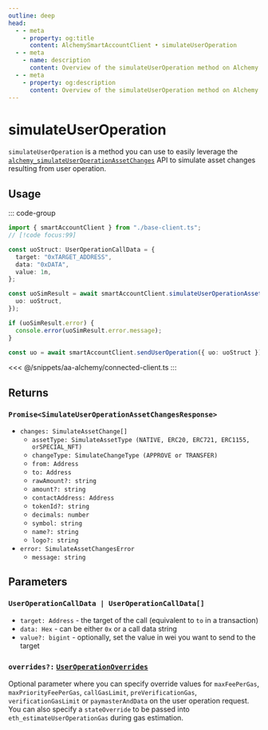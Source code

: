 ```yaml
---
outline: deep
head:
  - - meta
    - property: og:title
      content: AlchemySmartAccountClient • simulateUserOperation
  - - meta
    - name: description
      content: Overview of the simulateUserOperation method on Alchemy Smart Account Client in aa-alchemy
  - - meta
    - property: og:description
      content: Overview of the simulateUserOperation method on Alchemy Smart Account Client in aa-alchemy
---
```


# simulateUserOperation

`simulateUserOperation` is a method you can use to easily leverage the [`alchemy_simulateUserOperationAssetChanges`](https://docs.alchemy.com/reference/alchemy-simulateuseroperationassetchanges/?a=ak-docs) API to simulate asset changes resulting from user operation.

## Usage

::: code-group

```ts [example.ts]
import { smartAccountClient } from "./base-client.ts";
// [!code focus:99]

const uoStruct: UserOperationCallData = {
  target: "0xTARGET_ADDRESS",
  data: "0xDATA",
  value: 1n,
};

const uoSimResult = await smartAccountClient.simulateUserOperationAssetChanges({
  uo: uoStruct,
});

if (uoSimResult.error) {
  console.error(uoSimResult.error.message);
}

const uo = await smartAccountClient.sendUserOperation({ uo: uoStruct });
```

<<< @/snippets/aa-alchemy/connected-client.ts
:::

## Returns

### `Promise<SimulateUserOperationAssetChangesResponse>`

- `changes: SimulateAssetChange[]`
  - `assetType: SimulateAssetType (NATIVE, ERC20, ERC721, ERC1155,  orSPECIAL_NFT)`
  - `changeType: SimulateChangeType (APPROVE or TRANSFER)`
  - `from: Address`
  - `to: Address`
  - `rawAmount?: string`
  - `amount?: string`
  - `contactAddress: Address`
  - `tokenId?: string`
  - `decimals: number`
  - `symbol: string`
  - `name?: string`
  - `logo?: string`
- `error: SimulateAssetChangesError`
  - `message: string`

## Parameters

### `UserOperationCallData | UserOperationCallData[]`

- `target: Address` - the target of the call (equivalent to `to` in a transaction)
- `data: Hex` - can be either `0x` or a call data string
- `value?: bigint` - optionally, set the value in wei you want to send to the target

### `overrides?:` [`UserOperationOverrides`](/resources/types#useroperationoverrides)

Optional parameter where you can specify override values for `maxFeePerGas`, `maxPriorityFeePerGas`, `callGasLimit`, `preVerificationGas`, `verificationGasLimit` or `paymasterAndData` on the user operation request. You can also specify a `stateOverride` to be passed into `eth_estimateUserOperationGas` during gas estimation.
